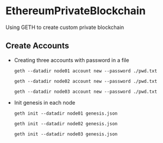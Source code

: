 # EthereumPrivateBlockchain

Using GETH to create custom private blockchain

## Create Accounts

* Creating three accounts with password in a file

    `geth --datadir node01 account new --password ./pwd.txt`

    `geth --datadir node02 account new --password ./pwd.txt`

    `geth --datadir node03 account new --password ./pwd.txt`

* Init genesis in each node

    `geth init --datadir node01 genesis.json`

    `geth init --datadir node02 genesis.json`

    `geth init --datadir node03 genesis.json`